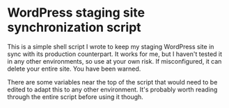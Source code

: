 # WordPress staging site synchronization script

This is a simple shell script I wrote to keep my staging WordPress
site in sync with its production counterpart. It works for me, but I
haven't tested it in any other environments, so use at your own risk.
If misconfigured, it can delete your entire site. You have been
warned.

There are some variables near the top of the script that would need to
be edited to adapt this to any other environment. It's probably worth
reading through the entire script before using it though.
